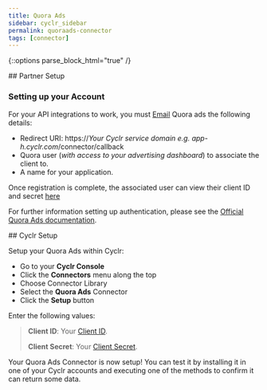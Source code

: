 ```yaml
---
title: Quora Ads
sidebar: cyclr_sidebar
permalink: quoraads-connector
tags: [connector]
---
```

{::options parse_block_html="true" /}
<section class="card py-5 my-5">
## Partner Setup

### Setting up your Account

For your API integrations to work, you must [Email](ads-api-help@quora.com) Quora ads the following details:

- Redirect URI: https://*Your Cyclr service domain e.g. app-h.cyclr.com*/connector/callback
- Quora user (*with access to your advertising dashboard*) to associate the client to.
- A name for your application. 

Once registration is complete, the associated user can view their client ID and secret [here](https://www.quora.com/ads/oauth_client_data)

For further information setting up authentication, please see the [Official Quora Ads documentation](https://www.quora.com/ads/api9169a6d6e9b42452d500a61717d87d15d5fa49ec5b53030741178130#section/Authentication).


</section>
<section class="card py-5 my-5">
## Cyclr Setup

Setup your Quora Ads within Cyclr:

- Go to your **Cyclr Console**
- Click the **Connectors** menu along the top
- Choose Connector Library
- Select the  **Quora Ads** Connector
- Click the **Setup** button

Enter the following values:


> **Client ID**: Your [Client ID](https://www.quora.com/ads/oauth_client_data).
>
> **Client Secret**: Your [Client Secret](https://www.quora.com/ads/oauth_client_data).

Your Quora Ads Connector is now setup! You can test it by installing it in one of your Cyclr accounts and executing one of the methods to confirm it can return some data.

</section>
